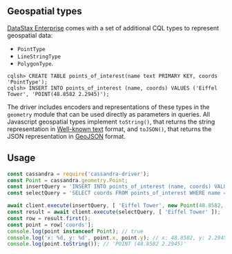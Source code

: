 ## Geospatial types

[DataStax Enterprise][dse] comes with a set of additional CQL types to represent geospatial data:

- `PointType`
- `LineStringType`
- `PolygonType`.

```
cqlsh> CREATE TABLE points_of_interest(name text PRIMARY KEY, coords 'PointType');
cqlsh> INSERT INTO points_of_interest (name, coords) VALUES ('Eiffel Tower', 'POINT(48.8582 2.2945)');
```

The driver includes encoders and representations of these types in the `geometry` module that can be used directly
as parameters in queries. All Javascript geospatial types implement `toString()`, that returns the string representation
in [Well-known text][wkt] format, and `toJSON()`, that returns the JSON representation in [GeoJSON][geojson] format.

## Usage

```javascript
const cassandra = require('cassandra-driver');
const Point = cassandra.geometry.Point;
const insertQuery = 'INSERT INTO points_of_interest (name, coords) VALUES (?, ?)';
const selectQuery = 'SELECT coords FROM points_of_interest WHERE name = ?';

await client.execute(insertQuery, [ 'Eiffel Tower', new Point(48.8582, 2.2945) ]);
const result = await client.execute(selectQuery, [ 'Eiffel Tower' ]);
const row = result.first();
const point = row['coords'];
console.log(point instanceof Point); // true
console.log('x: %d, y: %d', point.x, point.y); // x: 48.8582, y: 2.2945
console.log(point.toString()); // 'POINT (48.8582 2.2945)'
```

[dse]: http://www.datastax.com/products/datastax-enterprise
[wkt]: https://en.wikipedia.org/wiki/Well-known_text
[geojson]: https://en.wikipedia.org/wiki/GeoJSON